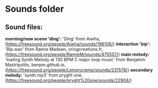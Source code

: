 # Sounds folder

## Sound files:

**morning/new scene 'ding':**
'Ding' from Aiwha, (https://freesound.org/people/Aiwha/sounds/196106/)
**interaction 'bip':**
'Bip.wav' from Ranne Madsen, oriogcreations.fr, (https://freesound.org/people/RanneM/sounds/475557/)
**main melody:**
'loating Synth Melody at 130 BPM C major loop music' from Benjamin Mastripolito, benpm.github.io, (https://freesound.org/people/Lemoncreme/sounds/231578/)
**secondary melody:**
'synth.mp3' from pryght one, (https://freesound.org/people/pryght%20one/sounds/22904/)
